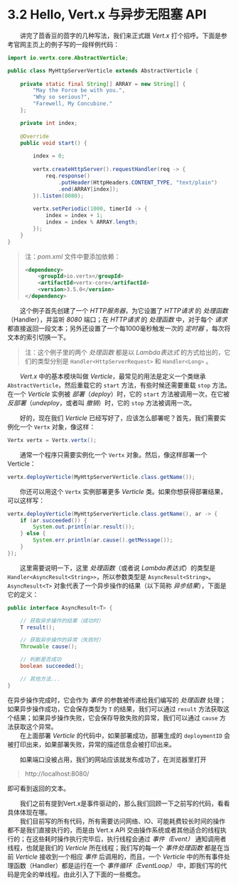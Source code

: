 # 3.2 Hello, Vert.x 与异步无阻塞 API

&emsp;&emsp;讲完了茴香豆的茴字的几种写法，我们来正式跟 *Vert.x* 打个招呼。下面是参考官网主页上的例子写的一段样例代码：
```java
import io.vertx.core.AbstractVerticle;

public class MyHttpServerVerticle extends AbstractVerticle {
	
    private static final String[] ARRAY = new String[] {
        "May the Force be with you.",
        "Why so serious?",
        "Farewell, My Concubine."
    };

    private int index;
	
    @Override
    public void start() {
		
        index = 0;
		
        vertx.createHttpServer().requestHandler(req -> {
            req.response()
                .putHeader(HttpHeaders.CONTENT_TYPE, "text/plain")
                .end(ARRAY[index]);
        }).listen(8080);
		
        vertx.setPeriodic(1000, timerId -> {
            index = index + 1;
            index = index % ARRAY.length;
        });
    }
}
```

> 注：*pom.xml* 文件中要添加依赖：
> ```xml
> <dependency>
>     <groupId>io.vertx</groupId>
>     <artifactId>vertx-core</artifactId>
>     <version>3.5.0</version>
> </dependency>
> ```

&emsp;&emsp;这个例子首先创建了一个 *HTTP服务器*，为它设置了 *HTTP请求* 的 *处理函数*（Handler），并监听 *8080* 端口；在 *HTTP请求* 的 *处理函数* 中，对于每个 *请求* 都直接返回一段文本；另外还设置了一个每1000毫秒触发一次的 *定时器* ，每次将文本的索引切换一下。

> 注：这个例子里的两个 *处理函数* 都是以 *Lambda表达式* 的方式给出的，它们的类型分别是 `Handler<HttpServerRequest>` 和 `Handler<Long>` 。

&emsp;&emsp;*Vert.x* 中的基本模块叫做 *Verticle*，最常见的用法是定义一个类继承 `AbstractVerticle`，然后重载它的 `start` 方法，有些时候还需要重载 `stop` 方法。在一个 *Verticle* 实例被 *部署*（*deploy*）时，它的 `start` 方法被调用一次，在它被 *反部署*（*undeploy*，或者叫 *撤销*）时，它的 `stop` 方法被调用一次。

&emsp;&emsp;好的，现在我们 *Verticle* 已经写好了，应该怎么部署呢？首先，我们需要实例化一个 `Vertx` 对象，像这样：
```java
Vertx vertx = Vertx.vertx();
```
&emsp;&emsp;通常一个程序只需要实例化一个 `Vertx` 对象。然后，像这样部署一个Verticle：
```java
vertx.deployVerticle(MyHttpServerVerticle.class.getName());
```
&emsp;&emsp;你还可以用这个 `Vertx` 实例部署更多 *Verticle* 类。如果你想获得部署结果，可以这样写：

```java
vertx.deployVerticle(MyHttpServerVerticle.class.getName(), ar -> {
    if (ar.succeeded()) {
        System.out.println(ar.result());
    } else {
        System.err.println(ar.cause().getMessage());
    }
});
```
&emsp;&emsp;这里需要说明一下，这里 *处理函数*（或者说 *Lambda表达式*）的类型是 `Handler<AsyncResult<String>>`，所以参数类型是 `AsyncResult<String>`。`AsyncResult<T>` 对象代表了一个异步操作的结果（以下简称 *异步结果*），下面是它的定义：

```java
public interface AsyncResult<T> {

    // 获取异步操作的结果（成功时）
    T result();

    // 获取异步操作的异常（失败时）
    Throwable cause();

    // 判断是否成功
    boolean succeeded();

    // 其他方法...
}
```
在异步操作完成时，它会作为 *事件* 的参数被传递给我们编写的 *处理函数* 处理；如果异步操作成功，它会保存类型为 `T` 的结果，我们可以通过 `result` 方法获取这个结果；如果异步操作失败，它会保存导致失败的异常，我们可以通过 `cause` 方法获取这个异常。  
&emsp;&emsp;在上面部署 *Verticle* 的代码中，如果部署成功，部署生成的 `deploymentID` 会被打印出来，如果部署失败，异常的描述信息会被打印出来。

&emsp;&emsp;如果端口没被占用，我们的网站应该就发布成功了，在浏览器里打开

> http://localhost:8080/

即可看到返回的文本。

&emsp;&emsp;我们之前有提到Vert.x是事件驱动的，那么我们回顾一下之前写的代码，看看具体体现在哪。  
&emsp;&emsp;我们目前写的所有代码，所有需要访问网络、IO、可能耗费较长时间的操作都不是我们直接执行的，而是由 Vert.x API 交由操作系统或者其他适合的线程执行的；在这些耗时操作执行完毕后，执行线程会通过 *事件（Event）* 通知调用者线程，也就是我们的 *Verticle* 所在线程；我们写的每一个 *事件处理函数* 都是在当前 *Verticle* 接收到一个相应 *事件* 后调用的，而且，一个 *Verticle* 中的所有事件处理函数（Handler）都是运行在一个 *事件循环（EventLoop）* 中，即我们写的代码是完全的单线程。由此引入了下面的一些概念。
